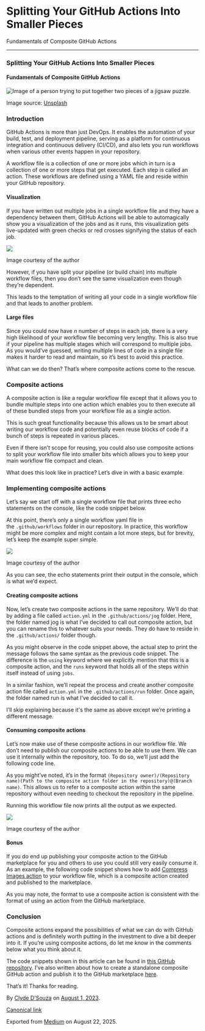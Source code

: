 # Splitting Your GitHub Actions Into Smaller Pieces

Fundamentals of Composite GitHub Actions

***

### Splitting Your GitHub Actions Into Smaller Pieces

#### Fundamentals of Composite GitHub Actions

![Image of a person trying to put together two pieces of a jigsaw puzzle.](https://cdn-images-1.medium.com/max/800/1*VZmOgGH_0e51gvTeSc688w.jpeg)

Image source: [Unsplash](https://unsplash.com/photos/DnXqvmS0eXM)

### Introduction

GitHub Actions is more than just DevOps. It enables the automation of your build, test, and deployment pipeline, serving as a platform for continuous integration and continuous delivery (CI/CD), and also lets you run workflows when various other events happen in your repository.

A workflow file is a collection of one or more jobs which in turn is a collection of one or more steps that get executed. Each step is called an action. These workflows are defined using a YAML file and reside within your GitHub repository.

#### Visualization

If you have written out multiple jobs in a single workflow file and they have a dependency between them, GitHub Actions will be able to automagically show you a visualization of the jobs and as it runs, this visualization gets live-updated with green checks or red crosses signifying the status of each job.

![](https://cdn-images-1.medium.com/max/800/1*W13AUBejH2vNPI60OujsZw.png)

Image courtesy of the author

However, if you have split your pipeline (or build chain) into multiple workflow files, then you don’t see the same visualization even though they’re dependent.

This leads to the temptation of writing all your code in a single workflow file and that leads to another problem.

#### Large files

Since you could now have *n* number of steps in each job, there is a very high likelihood of your workflow file becoming very lengthy. This is also true if your pipeline has multiple stages which will correspond to multiple jobs. As you would’ve guessed, writing multiple lines of code in a single file makes it harder to read and maintain, so it’s best to avoid this practice.

What can we do then? That’s where composite actions come to the rescue.

### Composite actions

A composite action is like a regular workflow file except that it allows you to bundle multiple steps into one action which enables you to then execute all of these bundled steps from your workflow file as a single action.

This is such great functionality because this allows us to be smart about writing our workflow code and potentially even reuse blocks of code if a bunch of steps is repeated in various places.

Even if there isn’t scope for reusing, you could also use composite actions to split your workflow file into smaller bits which allows you to keep your main workflow file compact and clean.

What does this look like in practice? Let’s dive in with a basic example.

### Implementing composite actions

Let’s say we start off with a single workflow file that prints three echo statements on the console, like the code snippet below.

At this point, there’s only a single workflow yaml file in the `.github/workflows` folder in our repository. In practice, this workflow might be more complex and might contain a lot more steps, but for brevity, let’s keep the example super simple.

![](https://cdn-images-1.medium.com/max/800/1*BHPOM_Tij5Z8-4Sxt-wcRQ.png)

Image courtesy of the author

As you can see, the echo statements print their output in the console, which is what we’d expect.

#### Creating composite actions

Now, let’s create two composite actions in the same repository. We’ll do that by adding a file called `action.yml` in the `.github/actions/jog` folder. Here, the folder named jog is what I’ve decided to call out composite action, but you can rename this to whatever suits your needs. They do have to reside in the `.github/actions/` folder though.

As you might observe in the code snippet above, the actual step to print the message follows the same syntax as the previous code snippet. The difference is the `using` keyword where we explicitly mention that this is a composite action, and the `runs` keyword that holds all of the steps within itself instead of using `jobs`.

In a similar fashion, we’ll repeat the process and create another composite action file called `action.yml` in the `.github/actions/run` folder. Once again, the folder named run is what I’ve decided to call it.

I’ll skip explaining because it's the same as above except we’re printing a different message.

#### Consuming composite actions

Let’s now make use of these composite actions in our workflow file. We don’t need to publish our composite actions to be able to use them. We can use it internally within the repository, too. To do so, we’ll just add the following code line.

As you might’ve noted, it’s in the format `(Repository owner)/(Repository name)(Path to the composite action folder in the repository)@(Branch name)`. This allows us to refer to a composite action within the same repository without even needing to checkout the repository in the pipeline.

Running this workflow file now prints all the output as we expected.

![](https://cdn-images-1.medium.com/max/800/1*N0KpyUCe5MFY3LKzeYtx4Q.png)

Image courtesy of the author

#### Bonus

If you do end up publishing your composite action to the GitHub marketplace for you and others to use you could still very easily consume it. As an example, the following code snippet shows how to add [Compress Images action](https://github.com/marketplace/actions/compress-images) to your workflow file, which is a composite action created and published to the marketplace.

As you may note, the format to use a composite action is consistent with the format of using an action from the GitHub marketplace.

### Conclusion

Composite actions expand the possibilities of what we can do with GitHub actions and is definitely worth putting in the investment to dive a bit deeper into it. If you’re using composite actions, do let me know in the comments below what you think about it.

The code snippets shown in this article can be found in [this GitHub repository](https://github.com/ClydeDz/github-composite-actions-poc). I’ve also written about how to create a standalone composite GitHub action and publish it to the GitHub marketplace [here](https://medium.com/gitconnected/lights-camera-github-action-264ace247f83).

That’s it! Thanks for reading.

By [Clyde D'Souza](https://medium.com/@clydedz) on [August 1, 2023](https://medium.com/p/b58b8c31d426).

[Canonical link](https://medium.com/@clydedz/splitting-your-github-actions-into-smaller-pieces-b58b8c31d426)

Exported from [Medium](https://medium.com) on August 22, 2025.
